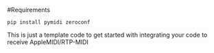 #Requirements
```
pip install pymidi zeroconf
```

This is just a template code to get started with integrating your code to receive AppleMIDI/RTP-MIDI